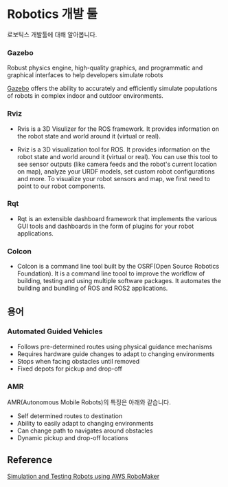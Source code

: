 # Robotics 개발 툴

로보틱스 개발툴에 대해 알아봅니다. 

### Gazebo
Robust physics engine, high-quality graphics, and programmatic and graphical interfaces to help developers simulate robots

[Gazebo](https://gazebosim.org/home) offers the ability to accurately and efficiently simulate populations of robots in complex indoor and outdoor environments.

### Rviz

- Rvis is a 3D Visulizer for the ROS framework. It provides information on the robot state and world around it (virtual or real).

- Rviz is a 3D visualization tool for ROS. It provides information on the robot state and world around it (virtual or real). You can use this tool to see sensor outputs (like camera feeds and the robot's current location on map), analyze your URDF models, set custom robot configurations and more. To visualize your robot sensors and map, we first need to point to our robot components.

### Rqt

- Rqt is an extensible dashboard framework that implements the various GUI tools and dashboards in the form of plugins for your robot applications.

### Colcon

- Colcon is a command line tool built by the OSRF(Open Source Robotics Foundation). It is a command line toool to improve the workflow of building, testing and using multiple software packages. It automates the building and bundling of ROS and ROS2 applications.


## 용어 

### Automated Guided Vehicles
- Follows pre-determined routes using physical guidance mechanisms
- Requires hardware guide changes to adapt to changing environments
- Stops when facing obstacles until removed
- Fixed depots for pickup and drop-off

### AMR

AMR(Autonomous Mobile Robots)의 특징은 아래와 같습니다. 

- Self determined routes to destination
- Ability to easily adapt to changing environments
- Can change path to navigates around obstacles 
- Dynamic pickup and drop-off locations


## Reference 

[Simulation and Testing Robots using AWS RoboMaker](https://summit.robomakerworkshops.com/ws/multi_robot_fleet_simulations)

